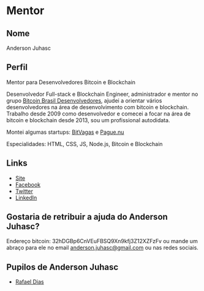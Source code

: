 # Mentor

## Nome

Anderson Juhasc

## Perfil

Mentor para Desenvolvedores Bitcoin e Blockchain

Desenvolvedor Full-stack e Blockchain Engineer, administrador e mentor no grupo [Bitcoin Brasil Desenvolvedores](https://www.facebook.com/groups/btcbrdev), ajudei a orientar vários desenvolvedores na área de desenvolvimento com bitcoin e blockchain. Trabalho desde 2009 como desenvolvedor e comecei a focar na área de bitcoin e blockchain desde 2013, sou um profissional autodidata.

Montei algumas startups: [BitVagas](https://bitvagas.com/) e [Pague.nu](https://pague.nu/)

Especialidades: HTML, CSS, JS, Node.js, Bitcoin e Blockchain

## Links

* [Site](http://andersonjuhasc.com/)
* [Facebook](https://www.facebook.com/anderson.jhc)
* [Twitter](https://twitter.com/Anderson_Juhasc)
* [LinkedIn](https://www.linkedin.com/in/anderson-juhasc-3b35a714/)

## Gostaria de retribuir a ajuda do Anderson Juhasc?

Endereço bitcoin: 32hDGBp6CnVEuFBSQ9Xn9kfj3Z12XZFzFv ou mande um abraço para ele no email anderson.juhasc@gmail.com ou nas redes sociais.

## Pupilos de Anderson Juhasc

* [Rafael Dias](/pupils/profiles/rafaeldias.md)
